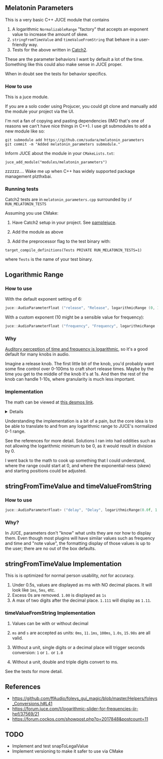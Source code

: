 ## Melatonin Parameters

This is a very basic C++ JUCE module that contains

1. A logarithmic `NormalizableRange` "factory" that accepts an exponent value to increase the amount of skew.
2. `stringFromTimeValue` and `timeValueFromString` that behave in a user-friendly way.
3. Tests for the above written in [Catch2](https://github.com/catchorg/Catch2).

These are the parameter behaviors I want by default a lot of the time. Something like this could also make sense in JUCE proper.

When in doubt see the tests for behavior specifics.

### How to use

This is a juce module. 

If you are a solo coder using Projucer, you could git clone and manually add the module your project via the UI.

I'm not a fan of copying and pasting dependencies (IMO that's one of reasons we can't have nice things in C++). I use git submodules to add a new module like so:
```
git submodule add https://github.com/sudara/melatonin_parameters
git commit -m "Added melatonin_parameters submodule."
```

Inform JUCE about the module in your `CMakeLists.txt`:
```
juce_add_module("modules/melatonin_parameters")
```

zzzzzz.... Wake me up when C++ has widely supported package management plzthxbai.


### Running tests

Catch2 tests are in `melatonin_parameters.cpp` surrounded by `if RUN_MELATONIN_TESTS`

Assuming you use CMake:

1. Have Catch2 setup in your project. See [pamplejuce](https://github.com/sudara/pamplejuce).
   
2. Add the module as above
2. Add the preprocessor flag to the test binary with: 
   
`target_compile_definitions(Tests PRIVATE RUN_MELATONIN_TESTS=1)` 

where `Tests` is the name of your test binary.

## Logarithmic Range


### How to use


With the default exponent setting of 6:

```cpp
juce::AudioParameterFloat ("release", "Release", logarithmicRange (0, 15.0f), 0.1f),
```

With a custom exponent (10 might be a sensible value for frequency):

```cpp
juce::AudioParameterFloat ("frequency", "Frequency", logarithmicRange (20.0f, 20000.0f, 10.0f), 0.1f),
```


### Why

[Auditory perception of time and frequency is logarithmic](https://en.wikipedia.org/wiki/Weber–Fechner_law), so it's a good default for many knobs in audio.

Imagine a release knob. The first little bit of the knob, you'd probably want some fine control over 0-100ms to craft short release times. Maybe by the time you get to the middle of the knob it's at 1s. And then the rest of the knob can handle 1-10s, where granularity is much less important.

### Implementation

The math can be viewed at [this desmos link](https://www.desmos.com/calculator/qkc6naksy5).

<details>

Github can't render latex, but here's the latex formulas in case the desmos link goes away.

From a normalized 0-1 to an unnormalized y0 to y1:
```
y_{0}\ +\frac{2^{kx}-1}{2^{k}-1}\left(y_{1}-y_{0}\right)

```

To a normalized 0-1 from an unnormalized y0 to y1
```
\frac{\log_{2}\left(\frac{x-y_{0}}{y_{1}-y_{0}}\left(2^{k}-1\right)+1\right)}{k}
```

</details>

Understanding the implementation is a bit of a pain, but the core idea is to be able to translate to and from any logarithmic range to JUCE's normalized 0-1 range.

See the references for more detail. Solutions I ran into had oddities such as not allowing the logarithmic minimum to be 0, as it would result in division by 0. 

I went back to the math to cook up something that I could understand, where the range could start at 0, and where the exponential-ness (skew) and starting positions could be adjusted.


## stringFromTimeValue and timeValueFromString

### How to use

```cpp
juce::AudioParameterFloat> ("delay", "Delay", logarithmicRange(0.0f, 1.0f), 0.0f, juce::String(), juce::AudioProcessorParameter::genericParameter, stringFromTimeValue, timeValueFromString)
```

### Why?
In JUCE, parameters don't "know" what units they are nor how to display them. Even though most plugins will have similar values such as frequency and time and "note value", the formatting display of those values is up to the user; there are no out of the box defaults.

## stringFromTimeValue Implementation

This is is optimized for normal person usability, *not* for accuracy. 

1. Under 0.5s, values are displayed as ms with NO decimal places. It will look like `1ms`, `5ms`, etc.
2. Excess 0s are removed. `1.00` is displayed as `1s`
3. A max of two digits after the decimal place. `1.111` will display as `1.11`.



### timeValueFromString Implementation

1. Values can be with or without decimal

1. `ms` and `s` are accepted as units: `0ms`, `11.1ms`, `100ms`, `1.0s`, `15.98s` are all valid.

3. Without a unit, single digits or a decimal place will trigger seconds conversion: `1` or `1.` or `1.0` 
   
4. Without a unit, double and triple digits convert to ms. 
   
See the tests for more detail.

## References

* https://github.com/ffAudio/foleys_gui_magic/blob/master/Helpers/foleys_Conversions.h#L41
* https://forum.juce.com/t/logarithmic-slider-for-frequencies-iir-hpf/37569/21
* https://forum.cockos.com/showpost.php?p=2017848&postcount=11

## TODO

* Implement and test snapToLegalValue
* Implement versioning to make it safer to use via CMake
